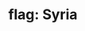 ---
layout: flags
title: "flag: Syria"
emoji: flag_syria
permalink: 🇸🇾.html
image: assets/img/3moji/flag_syria.png
---